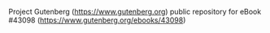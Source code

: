 Project Gutenberg (https://www.gutenberg.org) public repository for eBook #43098 (https://www.gutenberg.org/ebooks/43098)
